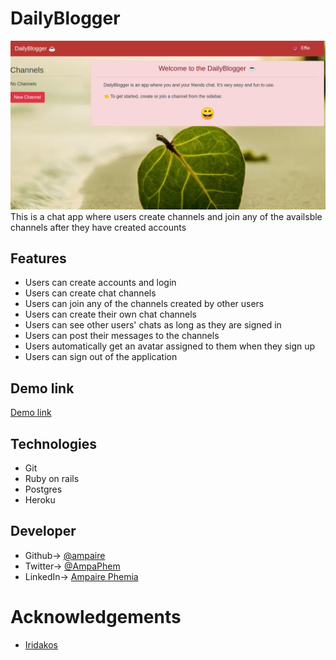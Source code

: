 
# DailyBlogger

![screenshot](shot1.png)
This is a chat app where users create channels and join any of the availsble channels after they have created accounts


## Features
- Users can create accounts and login
- Users can create chat channels
- Users can join any of the channels created by other users
- Users can create their own chat channels
- Users can see other users' chats as long as they are  signed in
- Users can post their messages to the channels
- Users automatically get an avatar assigned to them when they sign up
- Users can sign out of the application

## Demo link
[Demo link](https://dailyblogger.herokuapp.com/users/sign_in)

## Technologies
- Git
- Ruby on rails
- Postgres
- Heroku

## Developer
- Github-> [@ampaire](https://github.com/ampaire)
- Twitter-> [@AmpaPhem](https://twitter.com/AmpaPhem)
- LinkedIn-> [Ampaire Phemia](https://www.linkedin.com/in/ampaire-phemia-b41619181)

# Acknowledgements
- [Iridakos](https://iridakos.com/programming/2019/04/04/creating-chat-application-rails-websockets)